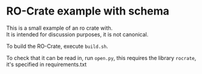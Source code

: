 # RO-Crate example with schema

This is a small example of an ro crate with.  
It is intended for discussion purposes, it is not canonical.

To build the RO-Crate, execute `build.sh`.

To check that it can be read in, run `open.py`, this requires the library `rocrate`, it's specified
in requirements.txt